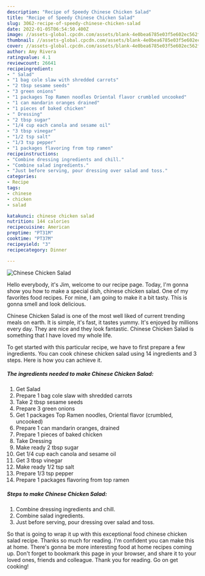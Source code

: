 ```yaml
---
description: "Recipe of Speedy Chinese Chicken Salad"
title: "Recipe of Speedy Chinese Chicken Salad"
slug: 3062-recipe-of-speedy-chinese-chicken-salad
date: 2022-01-05T06:54:50.400Z
image: //assets-global.cpcdn.com/assets/blank-4e0bea6785e03f5e602ec562f230caae08da540cada707380b4fe1bbebba43da.png
thumbnail: //assets-global.cpcdn.com/assets/blank-4e0bea6785e03f5e602ec562f230caae08da540cada707380b4fe1bbebba43da.png
cover: //assets-global.cpcdn.com/assets/blank-4e0bea6785e03f5e602ec562f230caae08da540cada707380b4fe1bbebba43da.png
author: Amy Rivera
ratingvalue: 4.1
reviewcount: 26641
recipeingredient:
- " Salad"
- "1 bag cole slaw with shredded carrots"
- "2 tbsp sesame seeds"
- "3 green onions"
- "1 packages Top Ramen noodles Oriental flavor crumbled uncooked"
- "1 can mandarin oranges drained"
- "1 pieces of baked chicken"
- " Dressing"
- "2 tbsp sugar"
- "1/4 cup each canola and sesame oil"
- "3 tbsp vinegar"
- "1/2 tsp salt"
- "1/3 tsp pepper"
- "1 packages flavoring from top ramen"
recipeinstructions:
- "Combine dressing ingredients and chill."
- "Combine salad ingredients."
- "Just before serving, pour dressing over salad and toss."
categories:
- Recipe
tags:
- chinese
- chicken
- salad

katakunci: chinese chicken salad 
nutrition: 144 calories
recipecuisine: American
preptime: "PT31M"
cooktime: "PT37M"
recipeyield: "3"
recipecategory: Dinner

---
```



![Chinese Chicken Salad](//assets-global.cpcdn.com/assets/blank-4e0bea6785e03f5e602ec562f230caae08da540cada707380b4fe1bbebba43da.png)

Hello everybody, it's Jim, welcome to our recipe page. Today, I'm gonna show you how to make a special dish, chinese chicken salad. One of my favorites food recipes. For mine, I am going to make it a bit tasty. This is gonna smell and look delicious.



Chinese Chicken Salad is one of the most well liked of current trending meals on earth. It is simple, it's fast, it tastes yummy. It's enjoyed by millions every day. They are nice and they look fantastic. Chinese Chicken Salad is something that I have loved my whole life.


To get started with this particular recipe, we have to first prepare a few ingredients. You can cook chinese chicken salad using 14 ingredients and 3 steps. Here is how you can achieve it.

<!--inarticleads1-->

##### The ingredients needed to make Chinese Chicken Salad:

1. Get  Salad
1. Prepare 1 bag cole slaw with shredded carrots
1. Take 2 tbsp sesame seeds
1. Prepare 3 green onions
1. Get 1 packages Top Ramen noodles, Oriental flavor (crumbled, uncooked)
1. Prepare 1 can mandarin oranges, drained
1. Prepare 1 pieces of baked chicken
1. Take  Dressing
1. Make ready 2 tbsp sugar
1. Get 1/4 cup each canola and sesame oil
1. Get 3 tbsp vinegar
1. Make ready 1/2 tsp salt
1. Prepare 1/3 tsp pepper
1. Prepare 1 packages flavoring from top ramen




<!--inarticleads2-->

##### Steps to make Chinese Chicken Salad:

1. Combine dressing ingredients and chill.
1. Combine salad ingredients.
1. Just before serving, pour dressing over salad and toss.




So that is going to wrap it up with this exceptional food chinese chicken salad recipe. Thanks so much for reading. I'm confident you can make this at home. There's gonna be more interesting food at home recipes coming up. Don't forget to bookmark this page in your browser, and share it to your loved ones, friends and colleague. Thank you for reading. Go on get cooking!
